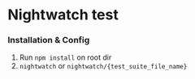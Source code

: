 # Nightwatch test

### Installation & Config
1. Run `npm install` on root dir
2. `nightwatch` or `nightwatch/{test_suite_file_name}`
